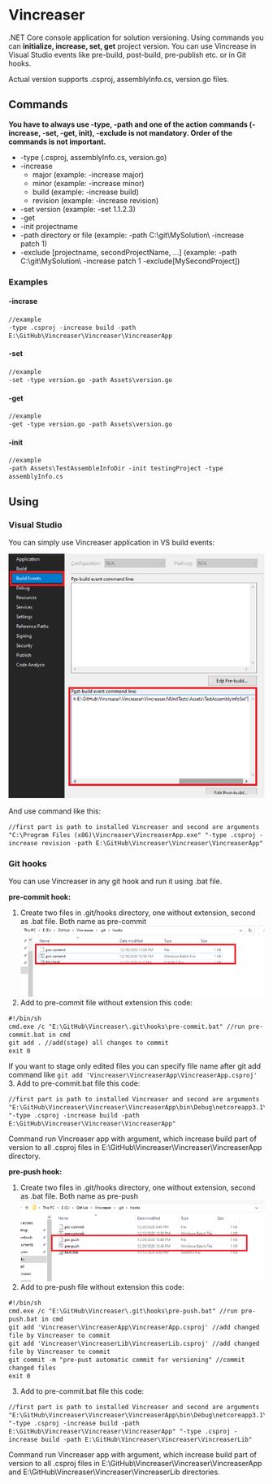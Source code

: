 # Vincreaser
.NET Core console application for solution versioning. Using commands you can **initialize, increase, set, get** project version. You can use Vincrease in Visual Studio events like pre-build, post-build, pre-publish etc. or in Git hooks.

 Actual version supports .csproj, assemblyInfo.cs, version.go files.

## Commands

**You have to always use -type, -path and one of the action commands (-increase, -set, -get, init), -exclude is not mandatory. Order of the commands is not important.**



*   -type (.csproj, assemblyInfo.cs, version.go)
*   -increase
	* major (example: -increase major)
	* minor (example: -increase minor)
	* build (example: -increase build)
	* revision (example: -increase revision)
*	-set version (example: -set 1.1.2.3)
*   -get
*   -init projectname
*   -path directory or file (example: -path C:\\git\MySolution\ -increase patch 1)
*   -exclude [projectname, secondProjectName, ...] (example: -path C:\\git\MySolution\ -increase patch 1 -exclude[MySecondProject])

### Examples
#### -incrase
```
//example
-type .csproj -increase build -path E:\GitHub\Vincreaser\Vincreaser\VincreaserApp
```
#### -set
```
//example
-set -type version.go -path Assets\version.go
```
#### -get
```
//example
-get -type version.go -path Assets\version.go
```
#### -init
```
//example
-path Assets\TestAssembleInfoDir -init testingProject -type assemblyInfo.cs
```


## Using
### Visual Studio
You can simply use Vincreaser application in VS build events:

![Visual Studio ](/Images/vs_postbuild.png)

And use command like this:
```
//first part is path to installed Vincreaser and second are arguments
"C:\Program Files (x86)\Vincreaser\VincreaserApp.exe" "-type .csproj -increase revision -path E:\GitHub\Vincreaser\Vincreaser\VincreaserApp"
```

### Git hooks
You can use Vincreaser in any git hook and run it using .bat file.

**pre-commit hook:**
1. Create two files in .git/hooks directory, one without extension, second as .bat file. Both name as pre-commit
![Visual Studio ](/Images/hooks.png)
2. Add to pre-commit file without extension this code:
```
#!/bin/sh
cmd.exe /c "E:\GitHub\Vincreaser\.git\hooks\pre-commit.bat" //run pre-commit.bat in cmd
git add . //add(stage) all changes to commit
exit 0
```
If you want to stage only edited files you can specify file name after git add command like `git add 'Vincreaser\VincreaserApp\VincreaserApp.csproj'`
3. Add to pre-commit.bat file this code:
```
//first part is path to installed Vincreaser and second are arguments
"E:\GitHub\Vincreaser\Vincreaser\VincreaserApp\bin\Debug\netcoreapp3.1\VincreaserApp.exe" "-type .csproj -increase build -path E:\GitHub\Vincreaser\Vincreaser\VincreaserApp"
```
Command run Vincreaser app with argument, which increase build part of version to all .csproj files in E:\GitHub\Vincreaser\Vincreaser\VincreaserApp directory.

**pre-push hook:**
1. Create two files in .git/hooks directory, one without extension, second as .bat file. Both name as pre-push
![Visual Studio ](/Images/hooks_prepush.png)
2. Add to pre-push file without extension this code:
```
#!/bin/sh
cmd.exe /c "E:\GitHub\Vincreaser\.git\hooks\pre-push.bat" //run pre-push.bat in cmd
git add 'Vincreaser\VincreaserApp\VincreaserApp.csproj' //add changed file by Vincreaser to commit
git add 'Vincreaser\VincreaserLib\VincreaserLib.csproj' //add changed file by Vincreaser to commit
git commit -m "pre-pust automatic commit for versioning" //commit changed files
exit 0
```
3. Add to pre-commit.bat file this code:
```
//first part is path to installed Vincreaser and second are arguments
"E:\GitHub\Vincreaser\Vincreaser\VincreaserApp\bin\Debug\netcoreapp3.1\VincreaserApp.exe" "-type .csproj -increase build -path E:\GitHub\Vincreaser\Vincreaser\VincreaserApp" "-type .csproj -increase build -path E:\GitHub\Vincreaser\Vincreaser\VincreaserLib"
```
Command run Vincreaser app with argument, which increase build part of version to all .csproj files in E:\GitHub\Vincreaser\Vincreaser\VincreaserApp and E:\GitHub\Vincreaser\Vincreaser\VincreaserLib directories.
